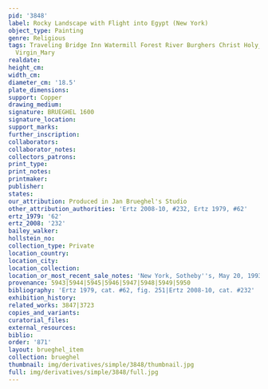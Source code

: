 ```yaml
---
pid: '3848'
label: Rocky Landscape with Flight into Egypt (New York)
object_type: Painting
genre: Religious
tags: Traveling Bridge Inn Watermill Forest River Burghers Christ Holy_family New_Testament
  Virgin_Mary
realdate: 
height_cm: 
width_cm: 
diameter_cm: '18.5'
plate_dimensions: 
support: Copper
drawing_medium: 
signature: BRUEGHEL 1600
signature_location: 
support_marks: 
further_inscription: 
collaborators: 
collaborator_notes: 
collectors_patrons: 
print_type: 
print_notes: 
printmaker: 
publisher: 
states: 
our_attribution: Produced in Jan Brueghel's Studio
other_attribution_authorities: 'Ertz 2008-10, #232, Ertz 1979, #62'
ertz_1979: '62'
ertz_2008: '232'
bailey_walker: 
hollstein_no: 
collection_type: Private
location_country: 
location_city: 
location_collection: 
location_or_most_recent_sale_notes: 'New York, Sotheby''s, May 20, 1993, #25'
provenance: 5943|5944|5945|5946|5947|5948|5949|5950
bibliography: 'Ertz 1979, cat. #62, fig. 251|Ertz 2008-10, cat. #232'
exhibition_history: 
related_works: 3847|3723
copies_and_variants: 
curatorial_files: 
external_resources: 
biblio: 
order: '871'
layout: brueghel_item
collection: brueghel
thumbnail: img/derivatives/simple/3848/thumbnail.jpg
full: img/derivatives/simple/3848/full.jpg
---
```

